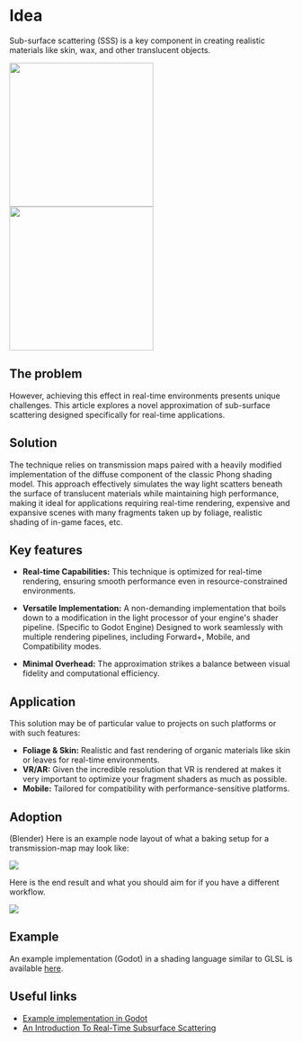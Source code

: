 # Idea

Sub-surface scattering (SSS) is a key component in creating realistic materials like skin, wax, and other translucent objects.

<img src="local://preview_16fps.gif" width=256>
<img src="local://screenshot_1.png" height=256>

## The problem

However, achieving this effect in real-time environments presents unique challenges. This article explores a novel approximation of sub-surface scattering designed specifically for real-time applications.

## Solution

The technique relies on transmission maps paired with a heavily modified implementation of the diffuse component of the classic Phong shading model. This approach effectively simulates the way light scatters beneath the surface of translucent materials while maintaining high performance, making it ideal for applications requiring real-time rendering, expensive and expansive scenes with many fragments taken up by foliage, realistic shading of in-game faces, etc.

## Key features

- **Real-time Capabilities:** This technique is optimized for real-time rendering, ensuring smooth performance even in resource-constrained environments.

- **Versatile Implementation:** A non-demanding implementation that boils down to a modification in the light processor of your engine's shader pipeline. (Specific to Godot Engine) Designed to work seamlessly with multiple rendering pipelines, including Forward+, Mobile, and Compatibility modes.

- **Minimal Overhead:** The approximation strikes a balance between visual fidelity and computational efficiency.

## Application
This solution may be of particular value to projects on such platforms or with such features:
- **Foliage & Skin:** Realistic and fast rendering of organic materials like skin or leaves for real-time environments.
- **VR/AR:** Given the incredible resolution that VR is rendered at makes it very important to optimize your fragment shaders as much as possible.
- **Mobile:** Tailored for compatibility with performance-sensitive platforms.

## Adoption

(Blender) Here is an example node layout of what a baking setup for a transmission-map may look like:

![](local://screenshot_0.png)

Here is the end result and what you should aim for if you have a different workflow.

![](local://sss_map_view.png)

## Example

An example implementation (Godot) in a shading language similar to GLSL is available [here](https://godotshaders.com/shader/performant-sss-sub-surface-scattering-approximation/).

## Useful links
- [Example implementation in Godot](https://godotshaders.com/shader/performant-sss-sub-surface-scattering-approximation/)
- [An Introduction To Real-Time Subsurface Scattering](https://therealmjp.github.io/posts/sss-intro/)